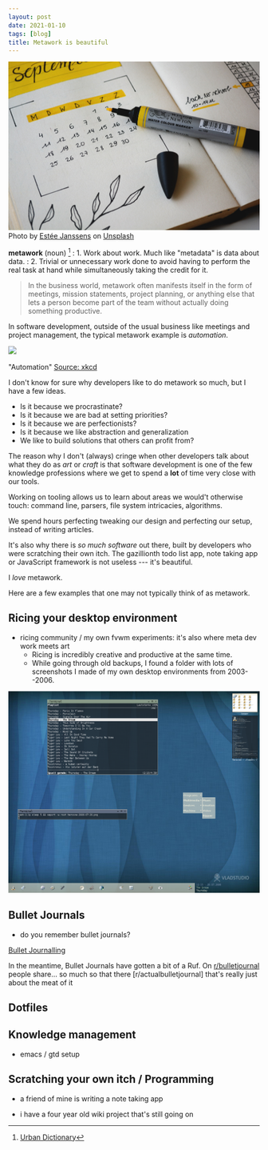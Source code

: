 ```yaml
---
layout: post
date: 2021-01-10
tags: [blog]
title: Metawork is beautiful
---
```


![](/static/images/estee-janssens-zni0zgb3bkQ-unsplash.jpg)
<span>Photo by <a href="https://unsplash.com/@esteejanssens?utm_source=unsplash&amp;utm_medium=referral&amp;utm_content=creditCopyText">Estée Janssens</a> on <a href="https://unsplash.com/?utm_source=unsplash&amp;utm_medium=referral&amp;utm_content=creditCopyText">Unsplash</a></span>

**metawork** (noun) [^ud]
: 1. Work about work. Much like "metadata" is data about data.
: 2. Trivial or unnecessary work done to avoid having to perform the real task at hand while simultaneously taking the credit for it.

> In the business world, metawork often manifests itself in the form of meetings, mission statements, project planning, or anything else that lets a person become part of the team without actually doing something productive.

In software development, outside of the usual business like meetings and project management, the typical metawork example is _automation_.

![](https://imgs.xkcd.com/comics/automation.png)

"Automation" [Source: xkcd](https://xkcd.com/1319/)

I don't know for sure why developers like to do metawork so much, but I have a few ideas.

- Is it because we procrastinate?
- Is it because we are bad at setting priorities?
- Is it because we are perfectionists?
- Is it because we like abstraction and generalization
- We like to build solutions that others can profit from?


The reason why I don't (always) cringe when other developers talk about what they do as _art_ or _craft_ is that software development is one of the few knowledge professions where we get to spend a **lot** of time very close with our tools.


Working on tooling allows us to learn about areas we would't otherwise touch: command line, parsers, file system intricacies, algorithms.

We spend hours perfecting tweaking our design and perfecting our setup, instead of writing articles.

<!-- Tweaking configurations -->

It's also why there is _so much software_ out there, built by developers who were scratching their own itch. The gazillionth todo list app, note taking app or JavaScript framework is not useless --- it's beautiful.

I _love_ metawork.

Here are a few examples that one may not typically think of as metawork.

## Ricing your desktop environment

- ricing community / my own fvwm experiments: it's also where meta dev work meets art
  - Ricing is incredibly creative and productive at the same time.
  - While going through old backups, I found a folder with lots of screenshots I made of my own desktop environments from 2003--2006.

![](/static/images/heroine-2006-07-20.png)

## Bullet Journals

- do you remember bullet journals?

[Bullet Journalling](https://bulletjournal.com/)

In the meantime, Bullet Journals have gotten a bit of a Ruf. On [r/bulletjournal]() people share...
so much so that there [r/actualbulletjournal] that's really just about the meat of it

## Dotfiles

## Knowledge management

- emacs / gtd setup

## Scratching your own itch / Programming

- a friend of mine is writing a note taking app



- i have a four year old wiki project that's still going on

[^ud]: [Urban Dictionary](https://www.urbandictionary.com/define.php?term=metawork)